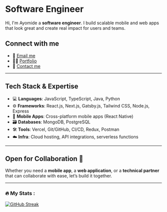 # Software Engineer

Hi, I'm Ayomide a **software engineer**. 
I build scalable mobile and web apps that look great and create real impact for users and teams.

## **Connect with me**
- 📧 [Email me](mailto:ayomidedans@gmail.com)
- 👨‍💻 [Portfolio](https://neondev.vercel.app/)
- 💬 [Contact me](https://linktr.ee/AyomideDaniel)

---

## **Tech Stack & Expertise**  
- 💻 **Languages**: JavaScript, TypeScript, Java, Python
- ⚙️ **Frameworks**: React.js, Next.js, Gatsby.js, Tailwind CSS, Node.js, Express
- 📱 **Mobile Apps**: Cross-platform mobile apps (React Native)
- 🗃️ **Databases**: MongoDB, PostgreSQL
- 🛠️ **Tools**: Vercel, Git/GitHub, CI/CD, Redux, Postman
- ☁️ **Infra**: Cloud hosting, API integrations, serverless functions

---

## **Open for Collaboration** 🤝  
Whether you need a **mobile app**, a **web application**, or a **technical partner** that can collaborate with ease, let’s build it together.  

---

### :fire: My Stats :
[![GitHub Streak](https://streak-stats.demolab.com?user=ayomidedaniel1&theme=holi-theme&border_radius=5)](https://git.io/streak-stats)
